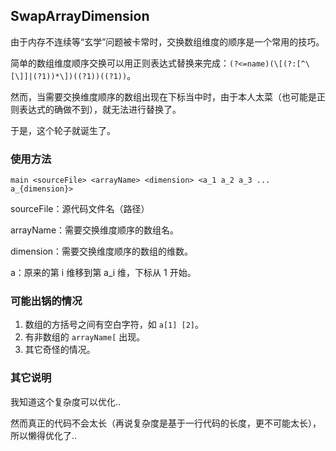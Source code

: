 ## SwapArrayDimension
由于内存不连续等“玄学”问题被卡常时，交换数组维度的顺序是一个常用的技巧。

简单的数组维度顺序交换可以用正则表达式替换来完成：`(?<=name)(\[(?:[^\[\]]|(?1))*\])((?1))((?1))`。

然而，当需要交换维度顺序的数组出现在下标当中时，由于本人太菜（也可能是正则表达式的确做不到），就无法进行替换了。

于是，这个轮子就诞生了。

### 使用方法

`main <sourceFile> <arrayName> <dimension> <a_1 a_2 a_3 ... a_{dimension}>`

sourceFile：源代码文件名（路径）

arrayName：需要交换维度顺序的数组名。

dimension：需要交换维度顺序的数组的维数。

a：原来的第 i​ 维移到第 ​a_i​ 维，下标从 ​1 开始。

### 可能出锅的情况

1. 数组的方括号之间有空白字符，如 `a[1] [2]`。
2. 有非数组的 `arrayName[` 出现。
3. 其它奇怪的情况。

### 其它说明

我知道这个复杂度可以优化..

然而真正的代码不会太长（再说复杂度是基于一行代码的长度，更不可能太长），所以懒得优化了..
